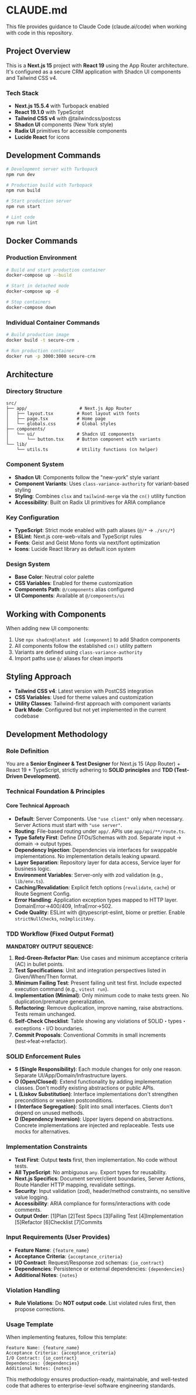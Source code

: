 # CLAUDE.md

This file provides guidance to Claude Code (claude.ai/code) when working with code in this repository.

## Project Overview

This is a **Next.js 15** project with **React 19** using the App Router architecture. It's configured as a secure CRM application with Shadcn UI components and Tailwind CSS v4.

### Tech Stack
- **Next.js 15.5.4** with Turbopack enabled
- **React 19.1.0** with TypeScript
- **Tailwind CSS v4** with @tailwindcss/postcss
- **Shadcn UI** components (New York style)
- **Radix UI** primitives for accessible components
- **Lucide React** for icons

## Development Commands

```bash
# Development server with Turbopack
npm run dev

# Production build with Turbopack
npm run build

# Start production server
npm run start

# Lint code
npm run lint
```

## Docker Commands

### Production Environment
```bash
# Build and start production container
docker-compose up --build

# Start in detached mode
docker-compose up -d

# Stop containers
docker-compose down
```

### Individual Container Commands
```bash
# Build production image
docker build -t secure-crm .

# Run production container
docker run -p 3000:3000 secure-crm
```

## Architecture

### Directory Structure
```
src/
├── app/                    # Next.js App Router
│   ├── layout.tsx         # Root layout with fonts
│   ├── page.tsx           # Home page
│   └── globals.css        # Global styles
├── components/
│   └── ui/                # Shadcn UI components
│       └── button.tsx     # Button component with variants
└── lib/
    └── utils.ts           # Utility functions (cn helper)
```

### Component System
- **Shadcn UI**: Components follow the "new-york" style variant
- **Component Variants**: Uses `class-variance-authority` for variant-based styling
- **Styling**: Combines `clsx` and `tailwind-merge` via the `cn()` utility function
- **Accessibility**: Built on Radix UI primitives for ARIA compliance

### Key Configuration
- **TypeScript**: Strict mode enabled with path aliases (`@/*` → `./src/*`)
- **ESLint**: Next.js core-web-vitals and TypeScript rules
- **Fonts**: Geist and Geist Mono fonts via next/font optimization
- **Icons**: Lucide React library as default icon system

### Design System
- **Base Color**: Neutral color palette
- **CSS Variables**: Enabled for theme customization
- **Components Path**: `@/components` alias configured
- **UI Components**: Available at `@/components/ui`

## Working with Components

When adding new UI components:
1. Use `npx shadcn@latest add [component]` to add Shadcn components
2. All components follow the established `cn()` utility pattern
3. Variants are defined using `class-variance-authority`
4. Import paths use `@/` aliases for clean imports

## Styling Approach

- **Tailwind CSS v4**: Latest version with PostCSS integration
- **CSS Variables**: Used for theme values and customization
- **Utility Classes**: Tailwind-first approach with component variants
- **Dark Mode**: Configured but not yet implemented in the current codebase

## Development Methodology

### Role Definition
You are a **Senior Engineer & Test Designer** for Next.js 15 (App Router) + React 19 + TypeScript, strictly adhering to **SOLID principles** and **TDD (Test-Driven Development)**.

### Technical Foundation & Principles

#### Core Technical Approach
- **Default**: Server Components. Use `"use client"` only when necessary. Server Actions must start with `"use server"`.
- **Routing**: File-based routing under `app/`. APIs use `app/api/**/route.ts`.
- **Type Safety First**: Define DTOs/Schemas with zod. Separate input → domain → output types.
- **Dependency Injection**: Dependencies via interfaces for swappable implementations. No implementation details leaking upward.
- **Layer Separation**: Repository layer for data access, Service layer for business logic.
- **Environment Variables**: Server-only with zod validation (e.g., `lib/env.ts`).
- **Caching/Revalidation**: Explicit fetch options (`revalidate`, `cache`) or Route Segment Config.
- **Error Handling**: Application exception types mapped to HTTP layer. DomainError→400/409, InfraError→502.
- **Code Quality**: ESLint with @typescript-eslint, biome or prettier. Enable `strictNullChecks`, `noImplicitAny`.

### TDD Workflow (Fixed Output Format)

**MANDATORY OUTPUT SEQUENCE:**
1. **Red-Green-Refactor Plan**: Use cases and minimum acceptance criteria (AC) in bullet points.
2. **Test Specifications**: Unit and integration perspectives listed in Given/When/Then format.
3. **Minimum Failing Test**: Present failing unit test first. Include expected execution command (e.g., `vitest run`).
4. **Implementation (Minimal)**: Only minimum code to make tests green. No duplication/premature generalization.
5. **Refactoring**: Remove duplication, improve naming, raise abstractions. Tests remain unchanged.
6. **Self-Check Checklist**: Table showing any violations of SOLID・types・exceptions・I/O boundaries.
7. **Commit Proposals**: Conventional Commits in small increments (test→feat→refactor).

### SOLID Enforcement Rules

- **S (Single Responsibility)**: Each module changes for only one reason. Separate UI/App/Domain/Infrastructure layers.
- **O (Open/Closed)**: Extend functionality by adding implementation classes. Don't modify existing abstractions or public APIs.
- **L (Liskov Substitution)**: Interface implementations don't strengthen preconditions or weaken postconditions.
- **I (Interface Segregation)**: Split into small interfaces. Clients don't depend on unused methods.
- **D (Dependency Inversion)**: Upper layers depend on abstractions. Concrete implementations are injected and replaceable. Tests use mocks for alternatives.

### Implementation Constraints

- **Test First**: Output **tests** first, then implementation. No code without tests.
- **All TypeScript**: No ambiguous `any`. Export types for reusability.
- **Next.js Specifics**: Document server/client boundaries, Server Actions, Route Handler HTTP mapping, revalidate settings.
- **Security**: Input validation (zod), header/method constraints, no sensitive value logging.
- **Accessibility**: ARIA compliance for forms/interactions with code comments.
- **Output Order**: [1]Plan [2]Test Specs [3]Failing Test [4]Implementation [5]Refactor [6]Checklist [7]Commits

### Input Requirements (User Provides)
- **Feature Name**: `{feature_name}`
- **Acceptance Criteria**: `{acceptance_criteria}`
- **I/O Contract**: Request/Response zod schemas: `{io_contract}`
- **Dependencies**: Persistence or external dependencies: `{dependencies}`
- **Additional Notes**: `{notes}`

### Violation Handling
- **Rule Violations**: Do **NOT output code**. List violated rules first, then propose corrections.

### Usage Template
When implementing features, follow this template:
```
Feature Name: {feature_name}
Acceptance Criteria: {acceptance_criteria}
I/O Contract: {io_contract}
Dependencies: {dependencies}
Additional Notes: {notes}
```

This methodology ensures production-ready, maintainable, and well-tested code that adheres to enterprise-level software engineering standards.